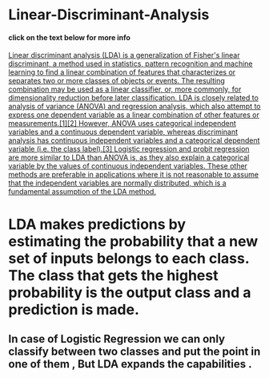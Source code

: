 # Linear-Discriminant-Analysis

#### click on the text below for more info

[Linear discriminant analysis (LDA) is a generalization of Fisher's linear discriminant, a method used in statistics, pattern recognition and machine learning to find a linear combination of features that characterizes or separates two or more classes of objects or events. The resulting combination may be used as a linear classifier, or, more commonly, for dimensionality reduction before later classification. LDA is closely related to analysis of variance (ANOVA) and regression analysis, which also attempt to express one dependent variable as a linear combination of other features or measurements.[1][2] However, ANOVA uses categorical independent variables and a continuous dependent variable, whereas discriminant analysis has continuous independent variables and a categorical dependent variable (i.e. the class label).[3] Logistic regression and probit regression are more similar to LDA than ANOVA is, as they also explain a categorical variable by the values of continuous independent variables. These other methods are preferable in applications where it is not reasonable to assume that the independent variables are normally distributed, which is a fundamental assumption of the LDA method.](https://machinelearningmastery.com/linear-discriminant-analysis-for-machine-learning/)

# LDA makes predictions by estimating the probability that a new set of inputs belongs to each class. The class that gets the highest probability is the output class and a prediction is made.

## In case of Logistic Regression we can only classify between two classes and put the point in one of them , But LDA expands the capabilities .
